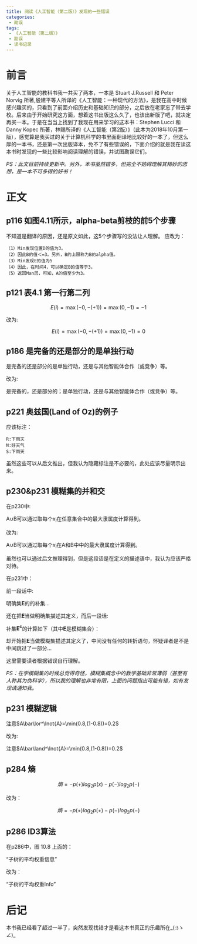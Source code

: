 ```yaml
---
title: 阅读《人工智能（第二版）》发现的一些错误
categories:
 - 勘误
tags:
 - 《人工智能（第二版）》
 - 勘误
 - 读书记录
---
```


# 前言

关于人工智能的教科书我一共买了两本，一本是 Stuart J.Russell 和 Peter Norvig 所著,殷建平等人所译的《人工智能：一种现代的方法》，是我在高中时候感兴趣买的，只看到了前面介绍历史和基础知识的部分，之后放在老家忘了带去学校。后来由于开始研究这方面，想着这书出版这么久了，也该出新版了吧，就决定再买一本。于是在当当上找到了我现在用来学习的这本书：Stephen Lucci 和 Danny Kopec 所著，林赐所译的《人工智能（第2版）》（此本为2018年10月第一版），感觉算是我买过的关于计算机科学的书里面翻译地比较好的一本了，但这么厚的一本书，还是第一次出版译本，免不了有些错误的，下面介绍的就是我在读这本书时发现的一些比较影响阅读理解的错误，并试图勘误它们。

*PS：此文目前持续更新中。另外，本书虽然错多，但完全不妨碍理解其精妙的思想，是一本不可多得的好书！*

# 正文

## p116 如图4.11所示，alpha-beta剪枝的前5个步骤

不知道是翻译的原因，还是原文如此，这5个步骤写的没法让人理解。
应改为：

```text
（1）Min发现位置D的值为3。
（2）因此B的值＜=3。另外，B的上限称为B的alpha值。
（3）Min发现E的值为5
（4）因此，在时间4，可以确定B的值等于3。
（5）返回Man层，可知，A的值至少为3。
```

## p121 表4.1 第一行第二列

$$E(i)=\max(-0,-(+1))=\max(0,-1)=-1$$

改为:

$$E(i)=\max(-0,-(+1))=\max(0,-1)=0$$

## p186 是完备的还是部分的是单独行动

是完备的还是部分的是单独行动，还是与其他智能体合作（或竞争）等。

改为:

是完备的，还是部分的；是单独行动，还是与其他智能体合作（或竞争）等。

## p221 奥兹国(Land of Oz)的例子

应该标注：

```text
R:下雨天
N:好天气
S:下雨天
```

虽然这些可以从后文推出，但我认为隐藏标注是不必要的，此处应该尽量明示出来。

## p230&p231 模糊集的并和交

在p230中:

A$\cup$B可以通过取每个$x_i$在任意集合中的最大隶属度计算得到。

改为:

A$\cup$B可以通过取每个$x_i$在A和B中中的最大隶属度计算得到。

虽然也可以通过后文推理得到，但是这段话是在定义的描述语中，我认为应该严格对待。

在p231中：

前一段话中:

明确集$\mathbf{E}$的的补集...

还在把$\mathbf{E}$当做明确集描述其定义，而后一段话:

补集$\mathbf{E^c}$的计算如下（其中$\mathbf{E}$是模糊集合）：

却开始把$\mathbf{E}$当做模糊集描述其定义了，中间没有任何的转折语句，怀疑译者是不是中间跳过了一部分...

这里需要读者根据错误自行理解。

*PS：在学模糊集的时候总觉得奇怪，模糊集概念中的数学基础非常薄弱（甚至有人称其为伪科学），所以我的理解也非常有限，上面的问题指出可能有错，如有发现请通知我。*

## p231 模糊逻辑

注意$A\bar\lor^\lnot{A}=\min(0.8,(1-0.8))=0.2$

改为:

注意$A\bar\land^\lnot{A}=\min(0.8,(1-0.8))=0.2$

## p284 熵

$$熵=-p(+)log_2p(x)-p(-)log_2p(-)$$

改为：

$$熵=-p(+)log_2p(+)-p(-)log_2p(-)$$

## p286 ID3算法

在p286中，图 10.8 上面的：

“子树的平均权重信息”

改为：

“子树的平均权重Info”

# 后记

本书我已经看了超过一半了，突然发现找错才是看这本书真正的乐趣所在_(:зゝ∠)_